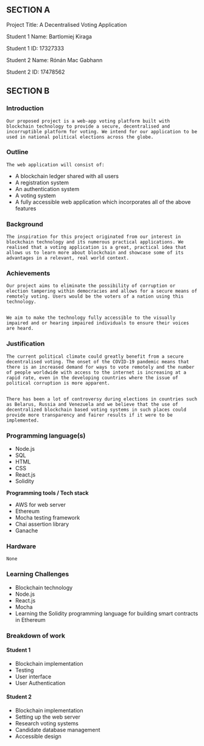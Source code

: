 ## **SECTION A**

Project Title: A Decentralised Voting Application

Student 1 Name: Bartlomiej Kiraga

Student 1 ID: 17327333

Student 2 Name: Rónán Mac Gabhann

Student 2 ID: 17478562


## **SECTION B**


### **Introduction**


    Our proposed project is a web-app voting platform built with blockchain technology to provide a secure, decentralised and incorruptible platform for voting. We intend for our application to be used in national political elections across the globe.


### **Outline**


    The web application will consist of:



*   A blockchain ledger shared with all users
*   A registration system
*   An authentication system
*   A voting system
*   A fully accessible web application which incorporates all of the above features


### **Background**


    The inspiration for this project originated from our interest in blockchain technology and its numerous practical applications. We realised that a voting application is a great, practical idea that allows us to learn more about blockchain and showcase some of its advantages in a relevant, real world context.


### **Achievements**


    Our project aims to eliminate the possibility of corruption or election tampering within democracies and allows for a secure means of remotely voting. Users would be the voters of a nation using this technology.


    We aim to make the technology fully accessible to the visually impaired and or hearing impaired individuals to ensure their voices are heard.


### **Justification**


    The current political climate could greatly benefit from a secure decentralised voting. The onset of the COVID-19 pandemic means that there is an increased demand for ways to vote remotely and the number of people worldwide with access to the internet is increasing at a rapid rate, even in the developing countries where the issue of political corruption is more apparent. 


    There has been a lot of controversy during elections in countries such as Belarus, Russia and Venezuela and we believe that the use of decentralized blockchain based voting systems in such places could provide more transparency and fairer results if it were to be implemented.


### **Programming language(s)**



*   Node.js
*   SQL
*   HTML
*   CSS
*   React.js
*   Solidity

**Programming tools / Tech stack**



*   AWS for web server
*   Ethereum
*   Mocha testing framework
*   Chai assertion library
*   Ganache


### **Hardware**


    None


### **Learning Challenges**



*   Blockchain technology
*   Node.js
*   React.js
*   Mocha
*   Learning the Solidity programming language for building smart contracts in Ethereum


### **Breakdown of work**


#### **Student 1**



*   Blockchain implementation
*   Testing
*   User interface
*   User Authentication


#### **Student 2**



*   Blockchain implementation
*   Setting up the web server
*   Research voting systems
*   Candidate database management
*   Accessible design